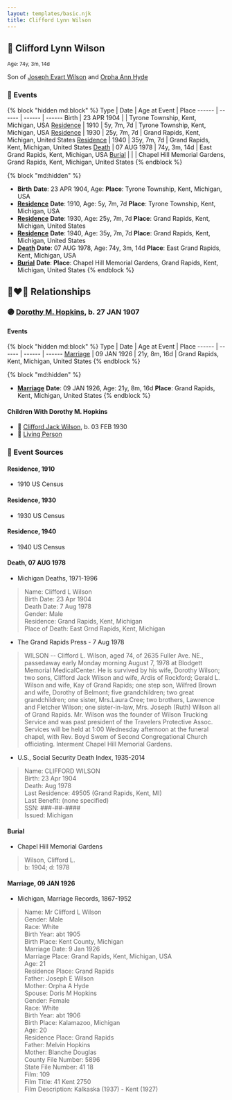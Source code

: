 ```yaml
---
layout: templates/basic.njk
title: Clifford Lynn Wilson
---
```

## 🔵 Clifford Lynn Wilson
<small>Age: 74y, 3m, 14d</small>

Son of [Joseph Evart Wilson](/people/5/57306025) and [Orpha Ann Hyde](/people/6/63932813)

### 📆 Events

{% block "hidden md:block" %}
Type | Date | Age at Event | Place
------ | ------ | ------ | ------
Birth | 23 APR 1904 |  | Tyrone Township, Kent, Michigan, USA
[Residence](#event-event-0) | 1910 | 5y, 7m, 7d | Tyrone Township, Kent, Michigan, USA
[Residence](#event-event-1) | 1930 | 25y, 7m, 7d | Grand Rapids, Kent, Michigan, United States
[Residence](#event-event-2) | 1940 | 35y, 7m, 7d | Grand Rapids, Kent, Michigan, United States
[Death](#event-event-6) | 07 AUG 1978 | 74y, 3m, 14d | East Grand Rapids, Kent, Michigan, USA
[Burial](#event-event-7) |  |  | Chapel Hill Memorial Gardens, Grand Rapids, Kent, Michigan, United States
{% endblock %}

{% block "md:hidden" %}
- **Birth**
**Date**: 23 APR 1904, Age:
**Place**: Tyrone Township, Kent, Michigan, USA
- **[Residence](#event-event-0)**
**Date**: 1910, Age: 5y, 7m, 7d
**Place**: Tyrone Township, Kent, Michigan, USA
- **[Residence](#event-event-1)**
**Date**: 1930, Age: 25y, 7m, 7d
**Place**: Grand Rapids, Kent, Michigan, United States
- **[Residence](#event-event-2)**
**Date**: 1940, Age: 35y, 7m, 7d
**Place**: Grand Rapids, Kent, Michigan, United States
- **[Death](#event-event-6)**
**Date**: 07 AUG 1978, Age: 74y, 3m, 14d
**Place**: East Grand Rapids, Kent, Michigan, USA
- **[Burial](#event-event-7)**
**Date**:
**Place**: Chapel Hill Memorial Gardens, Grand Rapids, Kent, Michigan, United States
{% endblock %}

## 👩‍❤️‍👨 Relationships

### 🟣 [Dorothy M. Hopkins](/people/8/86759136), b. 27 JAN 1907

#### Events

{% block "hidden md:block" %}
Type | Date | Age at Event | Place
------ | ------ | ------ | ------
[Marriage](#event-family-0-event-0) | 09 JAN 1926 | 21y, 8m, 16d | Grand Rapids, Kent, Michigan, United States
{% endblock %}

{% block "md:hidden" %}
- **[Marriage](#event-family-0-event-0)**
**Date**: 09 JAN 1926, Age: 21y, 8m, 16d
**Place**: Grand Rapids, Kent, Michigan, United States
{% endblock %}

#### Children With Dorothy M. Hopkins
* 🔵 [Clifford Jack Wilson](/people/4/40508928), b. 03 FEB 1930
* 🔵 [Living Person](/people/6/67314316)
### 📰 Event Sources

#### <a id="event-event-0"></a> Residence, 1910
* 1910 US Census

#### <a id="event-event-1"></a> Residence, 1930
* 1930 US Census

#### <a id="event-event-2"></a> Residence, 1940
* 1940 US Census

#### <a id="event-event-6"></a> Death, 07 AUG 1978
* Michigan Deaths, 1971-1996
>   
  > Name:  Clifford L Wilson  
  > Birth Date: 23 Apr 1904  
  > Death Date: 7 Aug 1978  
  > Gender: Male  
  > Residence: Grand Rapids, Kent, Michigan  
  > Place of Death: East Grnd Rapids, Kent, Michigan
* The Grand Rapids Press  - 7 Aug 1978
>   
  > WILSON -- Clifford L. Wilson, aged 74, of 2635 Fuller Ave. NE., passedaway early Monday morning August 7, 1978 at Blodgett Memorial MedicalCenter. He is survived by his wife, Dorothy Wilson; two sons, Clifford Jack Wilson and wife, Ardis of Rockford; Gerald L. Wilson and wife, Kay of Grand Rapids; one step son, Wilfred Brown and wife, Dorothy of Belmont; five grandchildren; two great grandchildren; one sister, Mrs.Laura Cree; two brothers, Lawrence and Fletcher Wilson; one sister-in-law, Mrs. Joseph (Ruth) Wilson all of Grand Rapids. Mr. Wilson was the founder of Wilson Trucking Service and was past president of the Travelers Protective Assoc. Services will be held at 1:00 Wednesday afternoon at the funeral chapel, with Rev. Boyd Swem of Second Congregational Church officiating. Interment Chapel Hill Memorial Gardens.
* U.S., Social Security Death Index, 1935-2014
>   
  > Name: CLIFFORD WILSON  
  > Birth: 23 Apr 1904  
  > Death: Aug 1978  
  > Last Residence: 49505 (Grand Rapids, Kent, MI)  
  > Last Benefit: (none specified)  
  > SSN: ###-##-####  
  > Issued: Michigan

#### <a id="event-event-7"></a> Burial
* Chapel Hill Memorial Gardens
>   
  > Wilson, Clifford L.  
  > b: 1904; d: 1978

#### <a id="event-family-0-event-0"></a> Marriage, 09 JAN 1926
* Michigan, Marriage Records, 1867-1952
>   
  > Name: Mr Clifford L Wilson  
  > Gender: Male  
  > Race: White  
  > Birth Year: abt 1905  
  > Birth Place: Kent County, Michigan  
  > Marriage Date: 9 Jan 1926  
  > Marriage Place: Grand Rapids, Kent, Michigan, USA  
  > Age: 21  
  > Residence Place: Grand Rapids  
  > Father: Joseph E Wilson  
  > Mother: Orpha A Hyde  
  > Spouse: Doris M Hopkins  
  > Gender: Female  
  > Race: White  
  > Birth Year: abt 1906  
  > Birth Place: Kalamazoo, Michigan  
  > Age: 20  
  > Residence Place: Grand Rapids  
  > Father: Melvin Hopkins  
  > Mother: Blanche Douglas  
  > County File Number: 5896  
  > State File Number: 41 18  
  > Film: 109  
  > Film Title: 41 Kent 2750  
  > Film Description: Kalkaska (1937) - Kent (1927)